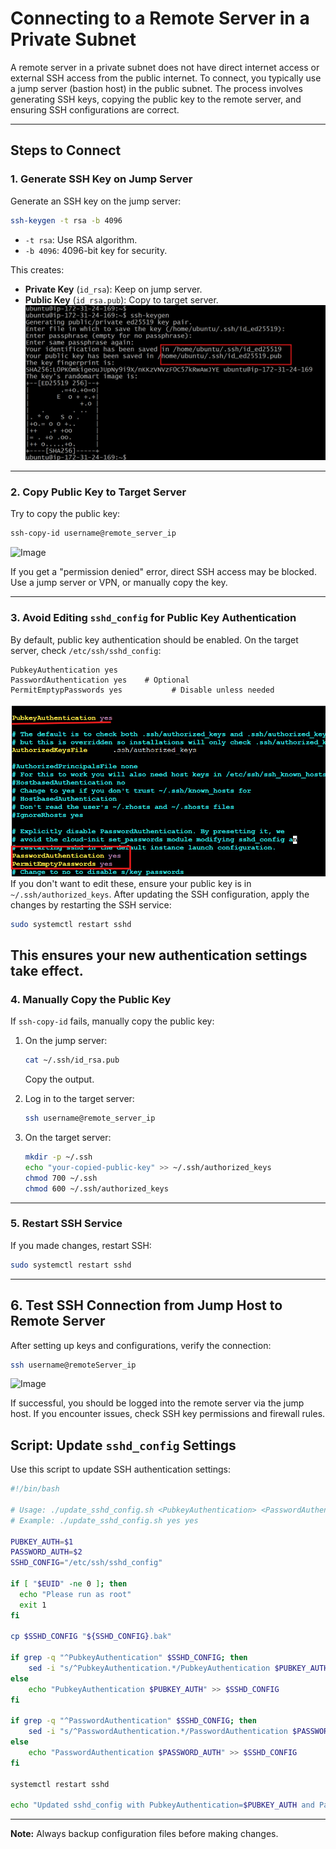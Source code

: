 # Connecting to a Remote Server in a Private Subnet

A remote server in a private subnet does not have direct internet access or external SSH access from the public internet. To connect, you typically use a jump server (bastion host) in the public subnet. The process involves generating SSH keys, copying the public key to the remote server, and ensuring SSH configurations are correct.

---

## Steps to Connect

### 1. Generate SSH Key on Jump Server

Generate an SSH key on the jump server:

```bash
ssh-keygen -t rsa -b 4096
```

- `-t rsa`: Use RSA algorithm.
- `-b 4096`: 4096-bit key for security.

This creates:
- **Private Key** (`id_rsa`): Keep on jump server.
- **Public Key** (`id_rsa.pub`): Copy to target server.
![alt text](image.png)
---

### 2. Copy Public Key to Target Server

Try to copy the public key:

```bash
ssh-copy-id username@remote_server_ip
```
<img width="1835" height="487" alt="Image" src="https://github.com/user-attachments/assets/a8542880-2840-470f-9f94-37595d194132" /> 

If you get a "permission denied" error, direct SSH access may be blocked. Use a jump server or VPN, or manually copy the key.

---

### 3. Avoid Editing `sshd_config` for Public Key Authentication

By default, public key authentication should be enabled. On the target server, check `/etc/ssh/sshd_config`:

```text
PubkeyAuthentication yes
PasswordAuthentication yes    # Optional
PermitEmptypPasswords yes           # Disable unless needed
```
![alt text](image-1.png)
If you don't want to edit these, ensure your public key is in `~/.ssh/authorized_keys`.
After updating the SSH configuration, apply the changes by restarting the SSH service:

```bash
sudo systemctl restart sshd
```

This ensures your new authentication settings take effect.
---

### 4. Manually Copy the Public Key

If `ssh-copy-id` fails, manually copy the public key:

1. On the jump server:
    ```bash
    cat ~/.ssh/id_rsa.pub
    ```
    Copy the output.

2. Log in to the target server:
    ```bash
    ssh username@remote_server_ip
    ```

3. On the target server:
    ```bash
    mkdir -p ~/.ssh
    echo "your-copied-public-key" >> ~/.ssh/authorized_keys
    chmod 700 ~/.ssh
    chmod 600 ~/.ssh/authorized_keys
    ```

---

### 5. Restart SSH Service

If you made changes, restart SSH:

```bash
sudo systemctl restart sshd
```

---
## 6. Test SSH Connection from Jump Host to Remote Server

After setting up keys and configurations, verify the connection:

```bash
ssh username@remoteServer_ip
```
<img width="1542" height="535" alt="Image" src="https://github.com/user-attachments/assets/62af7253-50d0-4366-93e9-54ba24b875e1" />

If successful, you should be logged into the remote server via the jump host. If you encounter issues, check SSH key permissions and firewall rules.
## Script: Update `sshd_config` Settings

Use this script to update SSH authentication settings:

```bash
#!/bin/bash

# Usage: ./update_sshd_config.sh <PubkeyAuthentication> <PasswordAuthentication>
# Example: ./update_sshd_config.sh yes yes

PUBKEY_AUTH=$1
PASSWORD_AUTH=$2
SSHD_CONFIG="/etc/ssh/sshd_config"

if [ "$EUID" -ne 0 ]; then
  echo "Please run as root"
  exit 1
fi

cp $SSHD_CONFIG "${SSHD_CONFIG}.bak"

if grep -q "^PubkeyAuthentication" $SSHD_CONFIG; then
    sed -i "s/^PubkeyAuthentication.*/PubkeyAuthentication $PUBKEY_AUTH/" $SSHD_CONFIG
else
    echo "PubkeyAuthentication $PUBKEY_AUTH" >> $SSHD_CONFIG
fi

if grep -q "^PasswordAuthentication" $SSHD_CONFIG; then
    sed -i "s/^PasswordAuthentication.*/PasswordAuthentication $PASSWORD_AUTH/" $SSHD_CONFIG
else
    echo "PasswordAuthentication $PASSWORD_AUTH" >> $SSHD_CONFIG
fi

systemctl restart sshd

echo "Updated sshd_config with PubkeyAuthentication=$PUBKEY_AUTH and PasswordAuthentication=$PASSWORD_AUTH"
```

---

**Note:** Always backup configuration files before making changes.
